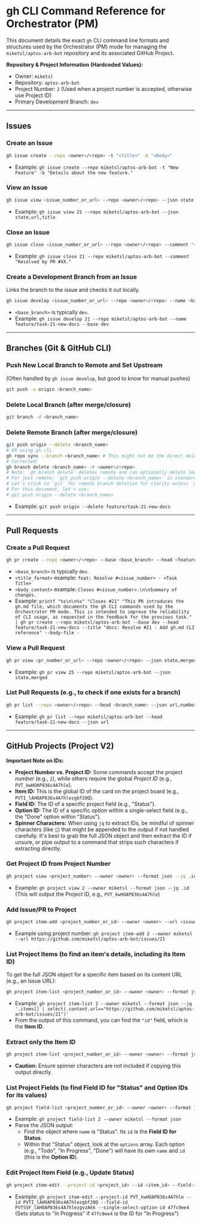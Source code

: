 # gh CLI Command Reference for Orchestrator (PM)

This document details the exact `gh` CLI command line formats and structures used by the Orchestrator (PM) mode for managing the `miketsl/aptos-arb-bot` repository and its associated GitHub Project.

**Repository & Project Information (Hardcoded Values):**
*   Owner: `miketsl`
*   Repository: `aptos-arb-bot`
*   Project Number: `2` (Used when a project number is accepted, otherwise use Project ID)
*   Primary Development Branch: `dev`

---

## Issues

### Create an Issue
```bash
gh issue create --repo <owner>/<repo> -t "<title>" -b "<body>"
```
*   Example: `gh issue create --repo miketsl/aptos-arb-bot -t "New Feature" -b "Details about the new feature."`

### View an Issue
```bash
gh issue view <issue_number_or_url> --repo <owner>/<repo> --json state,url,title,body,number
```
*   Example: `gh issue view 21 --repo miketsl/aptos-arb-bot --json state,url,title`

### Close an Issue
```bash
gh issue close <issue_number_or_url> --repo <owner>/<repo> --comment "<closing_comment>"
```
*   Example: `gh issue close 21 --repo miketsl/aptos-arb-bot --comment "Resolved by PR #XX."`

### Create a Development Branch from an Issue
Links the branch to the issue and checks it out locally.
```bash
gh issue develop <issue_number_or_url> --repo <owner>/<repo> --name <branch_name> --base <base_branch>
```
*   `<base_branch>` is typically `dev`.
*   Example: `gh issue develop 21 --repo miketsl/aptos-arb-bot --name feature/task-21-new-docs --base dev`

---

## Branches (Git & GitHub CLI)

### Push New Local Branch to Remote and Set Upstream
(Often handled by `gh issue develop`, but good to know for manual pushes)
```bash
git push -u origin <branch_name>
```

### Delete Local Branch (after merge/closure)
```bash
git branch -d <branch_name>
```

### Delete Remote Branch (after merge/closure)
```bash
git push origin --delete <branch_name>
# OR using gh cli
gh repo sync --branch <branch_name> # This might not be the direct delete command, check gh branch delete if available
# Corrected:
gh branch delete <branch_name> -r <owner>/<repo>
# Note: `gh branch delete` deletes remote and can optionally delete local.
# For just remote: `git push origin --delete <branch_name>` is standard.
# Let's stick to `git` for remote branch deletion for clarity unless `gh` offers a clear advantage for this specific PM workflow.
# For this document, let's use:
# git push origin --delete <branch_name>
```
*   Example: `git push origin --delete feature/task-21-new-docs`

---

## Pull Requests

### Create a Pull Request
```bash
gh pr create --repo <owner>/<repo> --base <base_branch> --head <feature_branch> --title "<title_format>" --body "<body_content>"
```
*   `<base_branch>` is typically `dev`.
*   `<title_format>` example: `feat: Resolve #<issue_number> - <Task Title>`
*   `<body_content>` example: `Closes #<issue_number>.\n\nSummary of changes.`
*   Example: `printf "%s\n\n%s" "Closes #21" "This PR introduces the gh.md file, which documents the gh CLI commands used by the Orchestrator PM mode. This is intended to improve the reliability of CLI usage, as requested in the feedback for the previous task." | gh pr create --repo miketsl/aptos-arb-bot --base dev --head feature/task-21-new-docs --title "docs: Resolve #21 - Add gh.md CLI reference" --body-file -`

### View a Pull Request
```bash
gh pr view <pr_number_or_url> --repo <owner>/<repo> --json state,merged,url,title,body,headRefName
```
*   Example: `gh pr view 25 --repo miketsl/aptos-arb-bot --json state,merged`

### List Pull Requests (e.g., to check if one exists for a branch)
```bash
gh pr list --repo <owner>/<repo> --head <branch_name> --json url,number,title
```
*   Example: `gh pr list --repo miketsl/aptos-arb-bot --head feature/task-21-new-docs --json url`

---

## GitHub Projects (Project V2)

**Important Note on IDs:**
*   **Project Number vs. Project ID:** Some commands accept the project *number* (e.g., `2`), while others require the global *Project ID* (e.g., `PVT_kwHOAP836s4A7hle`).
*   **Item ID:** This is the global ID of the card on the project board (e.g., `PVTI_lAHOAP836s4A7hlezgbf20Q`).
*   **Field ID:** The ID of a specific project field (e.g., "Status").
*   **Option ID:** The ID of a specific option within a single-select field (e.g., the "Done" option within "Status").
*   **Spinner Characters:** When using `jq` to extract IDs, be mindful of spinner characters (like `⣯`) that might be appended to the output if not handled carefully. It's best to grab the full JSON object and then extract the ID if unsure, or pipe output to a command that strips such characters if extracting directly.

### Get Project ID from Project Number
```bash
gh project view <project_number> --owner <owner> --format json --jq .id
```
*   Example: `gh project view 2 --owner miketsl --format json --jq .id` (This will output the Project ID, e.g., `PVT_kwHOAP836s4A7hle`)

### Add Issue/PR to Project
```bash
gh project item-add <project_number_or_id> --owner <owner> --url <issue_or_pr_url>
```
*   Example using project number: `gh project item-add 2 --owner miketsl --url https://github.com/miketsl/aptos-arb-bot/issues/21`

### List Project Items (to find an item's details, including its Item ID)
To get the full JSON object for a specific item based on its content URL (e.g., an issue URL):
```bash
gh project item-list <project_number_or_id> --owner <owner> --format json --jq '.items[] | select(.content.url=="<issue_or_pr_url>")'
```
*   Example: `gh project item-list 2 --owner miketsl --format json --jq '.items[] | select(.content.url=="https://github.com/miketsl/aptos-arb-bot/issues/21")'`
*   From the output of this command, you can find the `"id"` field, which is the **Item ID**.

### Extract only the Item ID
```bash
gh project item-list <project_number_or_id> --owner <owner> --format json --jq '.items[] | select(.content.url=="<issue_or_pr_url>") | .id'
```
*   **Caution:** Ensure spinner characters are not included if copying this output directly.

### List Project Fields (to find Field ID for "Status" and Option IDs for its values)
```bash
gh project field-list <project_number_or_id> --owner <owner> --format json
```
*   Example: `gh project field-list 2 --owner miketsl --format json`
*   Parse the JSON output:
    *   Find the object where `name` is "Status". Its `id` is the **Field ID for Status**.
    *   Within that "Status" object, look at the `options` array. Each option (e.g., "Todo", "In Progress", "Done") will have its own `name` and `id` (this is the **Option ID**).

### Edit Project Item Field (e.g., Update Status)
```bash
gh project item-edit --project-id <project_id> --id <item_id> --field-id <field_id_for_status> --single-select-option-id <option_id_for_status_value>
```
*   Example: `gh project item-edit --project-id PVT_kwHOAP836s4A7hle --id PVTI_lAHOAP836s4A7hlezgbf20Q --field-id PVTSSF_lAHOAP836s4A7hlezgvzAkk --single-select-option-id 47fc9ee4` (Sets status to "In Progress" if `47fc9ee4` is the ID for "In Progress")